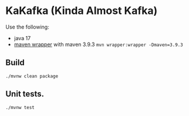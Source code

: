 # KaKafka (Kinda Almost Kafka)

Use the following:
* java 17
* [maven wrapper](https://maven.apache.org/wrapper/index.html) with maven 3.9.3 
`mvn wrapper:wrapper -Dmaven=3.9.3`

## Build
```
./mvnw clean package
```

## Unit tests.

```
./mvnw test
```

